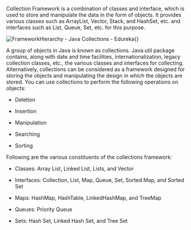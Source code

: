 Collection Framework is a combination of classes and interface, which is
used to store and manipulate the data in the form of objects. It
provides various classes such as ArrayList, Vector, Stack, and HashSet,
etc. and interfaces such as List, Queue, Set, etc. for this purpose.

![FrameworkHierarchy - Java Collections -
Edureka](image77.png){}

A group of objects in Java is known as collections. Java.util package
contains, along with date and time facilities, internationalization,
legacy collection classes, etc., the various classes and interfaces for
collecting. Alternatively, collections can be considered as a framework
designed for storing the objects and manipulating the design in which
the objects are stored. You can use collections to perform the following
operations on objects:

-   Deletion

-   Insertion

-   Manipulation

-   Searching

-   Sorting

Following are the various constituents of the collections framework:

-   Classes: Array List, Linked List, Lists, and Vector

-   Interfaces: Collection, List, Map, Queue, Set, Sorted Map, and
Sorted Set

-   Maps: HashMap, HashTable, LinkedHashMap, and TreeMap

-   Queues: Priority Queue

-   Sets: Hash Set, Linked Hash Set, and Tree Set